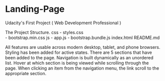 # Landing-Page
Udacity's First Project ( Web Development Professional )

The Project Structure.
    css
    - styles.css   
    - bootstrap.min.css
    js
    - app.js
    - bootstrap.bundle.js
    index.html
    README.md
    
All features are usable across modern desktop, tablet, and phone browsers.
Styling has been added for active states.
There are 5 sections that have been added to the page.
Navigation is built dynamically as an unordered list.
Hover at which section is being viewed while scrolling through the page.
When clicking an item from the navigation menu, the link scroll to the appropriate section.
